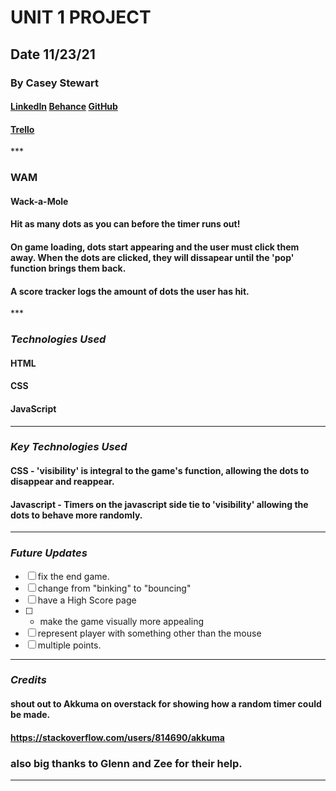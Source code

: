 # UNIT 1 PROJECT

## Date 11/23/21

### By Casey Stewart

#### [LinkedIn](https://www.linkedin.com/in/casey-stewart-4b2156bb/) [Behance](https://www.behance.net/CaseyStewart) [GitHub](https://github.com/CaseyStewart1)

#### [Trello](https://trello.com/b/xWrrfU8e/whack-a-mole)

\*\*\*

### WAM

#### Wack-a-Mole

#### Hit as many dots as you can before the timer runs out!

#### On game loading, dots start appearing and the user must click them away. When the dots are clicked, they will dissapear until the 'pop' function brings them back.

#### A score tracker logs the amount of dots the user has hit.

\*\*\*

### **_*Technologies Used*_**

#### HTML

#### CSS

#### JavaScript

---

### **_*Key Technologies Used*_**

#### CSS - 'visibility' is integral to the game's function, allowing the dots to disappear and reappear.

#### Javascript - Timers on the javascript side tie to 'visibility' allowing the dots to behave more randomly.

---

### **_Future Updates_**

- [ ] fix the end game.
- [ ] change from "binking" to "bouncing"
- [ ] have a High Score page
- [ ] - make the game visually more appealing
- [ ] represent player with something other than the mouse
- [ ] multiple points.

---

### **_Credits_**

#### shout out to Akkuma on overstack for showing how a random timer could be made.

#### https://stackoverflow.com/users/814690/akkuma

### also big thanks to Glenn and Zee for their help.

---
